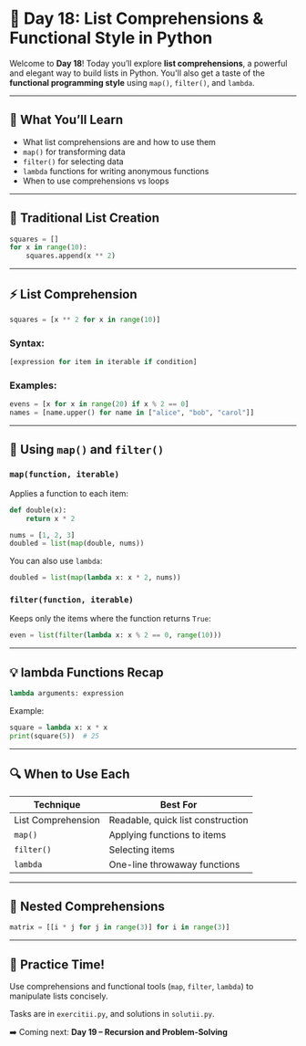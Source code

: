 # 🧪 Day 18: List Comprehensions & Functional Style in Python

Welcome to **Day 18**! Today you’ll explore **list comprehensions**, a powerful and elegant way to build lists in Python. You'll also get a taste of the **functional programming style** using `map()`, `filter()`, and `lambda`.

---

## 🧠 What You’ll Learn
- What list comprehensions are and how to use them
- `map()` for transforming data
- `filter()` for selecting data
- `lambda` functions for writing anonymous functions
- When to use comprehensions vs loops

---

## 🔁 Traditional List Creation

```python
squares = []
for x in range(10):
    squares.append(x ** 2)
```

---

## ⚡ List Comprehension

```python
squares = [x ** 2 for x in range(10)]
```

### Syntax:

```python
[expression for item in iterable if condition]
```

### Examples:

```python
evens = [x for x in range(20) if x % 2 == 0]
names = [name.upper() for name in ["alice", "bob", "carol"]]
```

---

## 🧰 Using `map()` and `filter()`

### `map(function, iterable)`

Applies a function to each item:

```python
def double(x):
    return x * 2

nums = [1, 2, 3]
doubled = list(map(double, nums))
```

You can also use `lambda`:

```python
doubled = list(map(lambda x: x * 2, nums))
```

### `filter(function, iterable)`

Keeps only the items where the function returns `True`:

```python
even = list(filter(lambda x: x % 2 == 0, range(10)))
```

---

## 💡 lambda Functions Recap

```python
lambda arguments: expression
```

Example:

```python
square = lambda x: x * x
print(square(5))  # 25
```

---

## 🔍 When to Use Each

| Technique           | Best For                          |
|---------------------|-----------------------------------|
| List Comprehension  | Readable, quick list construction |
| `map()`             | Applying functions to items       |
| `filter()`          | Selecting items                   |
| `lambda`            | One-line throwaway functions      |

---

## 🧠 Nested Comprehensions

```python
matrix = [[i * j for j in range(3)] for i in range(3)]
```

---

## 🎯 Practice Time!

Use comprehensions and functional tools (`map`, `filter`, `lambda`) to manipulate lists concisely.

Tasks are in `exercitii.py`, and solutions in `solutii.py`.

➡️ Coming next: **Day 19 – Recursion and Problem-Solving**
